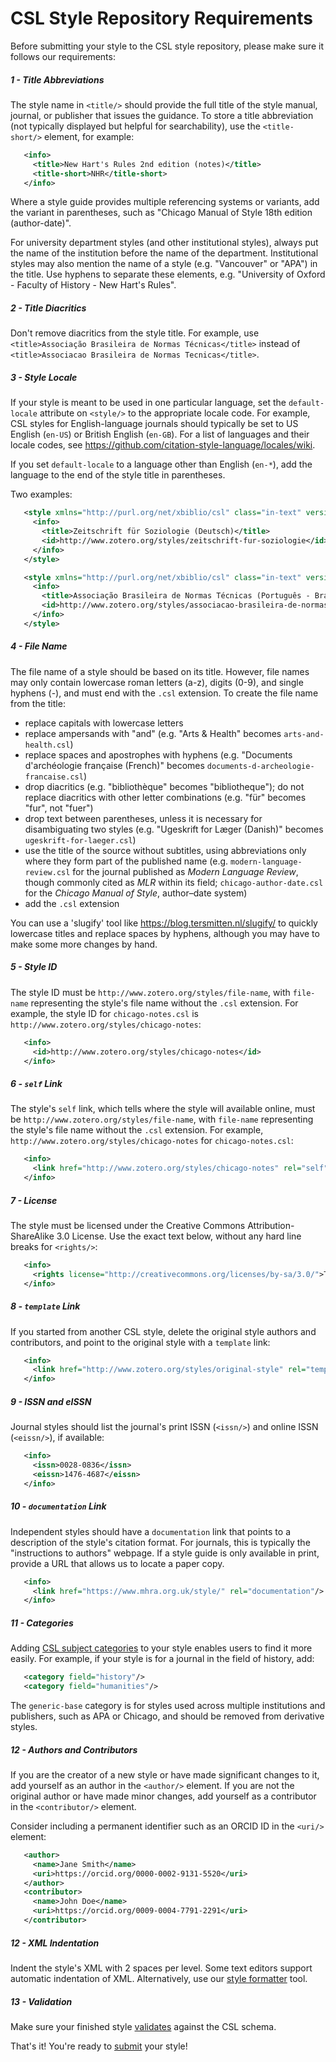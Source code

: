 # CSL Style Repository Requirements

Before submitting your style to the CSL style repository, please make sure it follows our requirements:

##### 1 - Title Abbreviations

The style name in `<title/>` should provide the full title of the style manual, journal, or publisher that issues the guidance.
To store a title abbreviation (not typically displayed but helpful for searchability), use the `<title-short/>` element, for example:

```xml
   <info>
     <title>New Hart's Rules 2nd edition (notes)</title>
     <title-short>NHR</title-short>
   </info>
```

Where a style guide provides multiple referencing systems or variants, add the variant in parentheses, such as "Chicago Manual of Style 18th edition (author-date)".

For university department styles (and other institutional styles), always put the name of the institution before the name of the department.
Institutional styles may also mention the name of a style (e.g. "Vancouver" or "APA") in the title.
Use hyphens to separate these elements, e.g. "University of Oxford - Faculty of History - New Hart's Rules".

##### 2 - Title Diacritics

Don't remove diacritics from the style title.
For example, use `<title>Associação Brasileira de Normas Técnicas</title>` instead of `<title>Associacao Brasileira de Normas Tecnicas</title>`.

##### 3 - Style Locale

If your style is meant to be used in one particular language, set the `default-locale` attribute on `<style/>` to the appropriate locale code.
For example, CSL styles for English-language journals should typically be set to US English (`en-US`) or British English (`en-GB`).
For a list of languages and their locale codes, see https://github.com/citation-style-language/locales/wiki.

If you set `default-locale` to a language other than English (`en-*`), add the language to the end of the style title in parentheses.

Two examples:

```xml
   <style xmlns="http://purl.org/net/xbiblio/csl" class="in-text" version="1.0" default-locale="de-DE">
     <info>
       <title>Zeitschrift für Soziologie (Deutsch)</title>
       <id>http://www.zotero.org/styles/zeitschrift-fur-soziologie</id>
     </info>
   </style>
```

```xml
   <style xmlns="http://purl.org/net/xbiblio/csl" class="in-text" version="1.0" default-locale="pt-BR">
     <info>
       <title>Associação Brasileira de Normas Técnicas (Português - Brasil)</title>
       <id>http://www.zotero.org/styles/associacao-brasileira-de-normas-tecnicas</id>
     </info>
   </style>
```

##### 4 - File Name

The file name of a style should be based on its title.
However, file names may only contain lowercase roman letters (a-z), digits (0-9), and single hyphens (-), and must end with the `.csl` extension.
To create the file name from the title:

  * replace capitals with lowercase letters
  * replace ampersands with "and" (e.g. "Arts & Health" becomes `arts-and-health.csl`)
  * replace spaces and apostrophes with hyphens (e.g. "Documents d'archéologie française (French)" becomes `documents-d-archeologie-francaise.csl`)
  * drop diacritics (e.g. "bibliothèque" becomes "bibliotheque"); do not replace diacritics with other letter combinations (e.g. "für" becomes "fur", not "fuer")
  * drop text between parentheses, unless it is necessary for disambiguating two styles (e.g. "Ugeskrift for Læger (Danish)" becomes `ugeskrift-for-laeger.csl`)
  * use the title of the source without subtitles, using abbreviations only where they form part of the published name (e.g. `modern-language-review.csl` for the journal published as *Modern Language Review*, though commonly cited as *MLR* within its field; `chicago-author-date.csl` for the *Chicago Manual of Style*, author–date system)
  * add the `.csl` extension

You can use a 'slugify' tool like https://blog.tersmitten.nl/slugify/ to quickly lowercase titles and replace spaces by hyphens, although you may have to make some more changes by hand.

##### 5 - Style ID

The style ID must be `http://www.zotero.org/styles/file-name`, with `file-name` representing the style's file name without the `.csl` extension.
For example, the style ID for `chicago-notes.csl` is `http://www.zotero.org/styles/chicago-notes`:

```xml
   <info>
     <id>http://www.zotero.org/styles/chicago-notes</id>
   </info>
```

##### 6 - `self` Link

The style's `self` link, which tells where the style will available online, must be `http://www.zotero.org/styles/file-name`, with `file-name` representing the style's file name without the `.csl` extension.
For example, `http://www.zotero.org/styles/chicago-notes` for `chicago-notes.csl`:

```xml
   <info>
     <link href="http://www.zotero.org/styles/chicago-notes" rel="self"/>
   </info>
```

##### 7 - License

The style must be licensed under the Creative Commons Attribution-ShareAlike 3.0 License.
Use the exact text below, without any hard line breaks for `<rights/>`:

```xml
   <info>
     <rights license="http://creativecommons.org/licenses/by-sa/3.0/">This work is licensed under a Creative Commons Attribution-ShareAlike 3.0 License</rights>
   </info>
```

##### 8 - `template` Link

If you started from another CSL style, delete the original style authors and contributors, and point to the original style with a `template` link:

```xml
   <info>
     <link href="http://www.zotero.org/styles/original-style" rel="template"/>
   </info>
```

##### 9 - ISSN and eISSN

Journal styles should list the journal's print ISSN (``<issn/>``) and online ISSN (``<eissn/>``), if available:

```xml
   <info>
     <issn>0028-0836</issn>
     <eissn>1476-4687</eissn>
   </info>
```

##### 10 - `documentation` Link

Independent styles should have a `documentation` link that points to a description of the style's citation format.
For journals, this is typically the "instructions to authors" webpage.
If a style guide is only available in print, provide a URL that allows us to locate a paper copy.

```xml
   <info>
     <link href="https://www.mhra.org.uk/style/" rel="documentation"/>
   </info>
```

##### 11 - Categories

Adding [CSL subject categories](https://docs.citationstyles.org/en/stable/specification.html#appendix-i-categories) to your style enables users to find it more easily.
For example, if your style is for a journal in the field of history, add:

```xml
   <category field="history"/>
   <category field="humanities"/>
```

The `generic-base` category is for styles used across multiple institutions and publishers, such as APA or Chicago, and should be removed from derivative styles.

##### 12 - Authors and Contributors

If you are the creator of a new style or have made significant changes to it, add yourself as an author in the `<author/>` element.
If you are not the original author or have made minor changes, add yourself as a contributor in the `<contributor/>` element.

Consider including a permanent identifier such as an ORCID ID in the `<uri/>` element:

```xml
   <author>
     <name>Jane Smith</name>
     <uri>https://orcid.org/0000-0002-9131-5520</uri>
   </author>
   <contributor>
     <name>John Doe</name>
     <uri>https://orcid.org/0009-0004-7791-2291</uri>
   </contributor>
```

##### 12 - XML Indentation

Indent the style's XML with 2 spaces per level.
Some text editors support automatic indentation of XML.
Alternatively, use our [style formatter](http://formatter.citationstyles.org/) tool.

##### 13 - Validation

Make sure your finished style [validates](https://github.com/citation-style-language/styles/blob/master/STYLE_DEVELOPMENT.md#validation) against the CSL schema.

That's it! You're ready to [submit](https://github.com/citation-style-language/styles/blob/master/CONTRIBUTING.md) your style!

